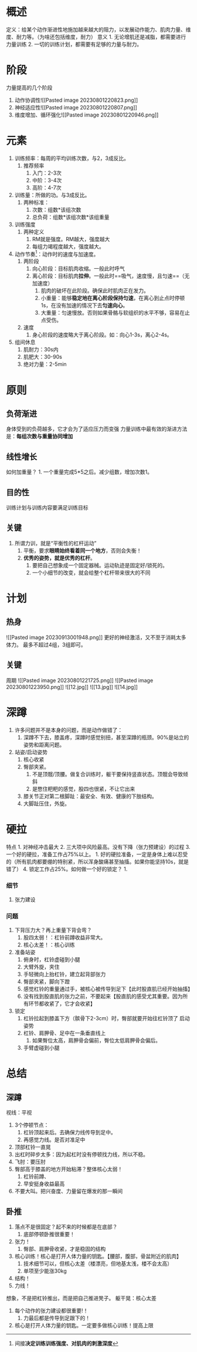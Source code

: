 # 概述
定义：给某个动作渐进性地施加越来越大的阻力，以发展动作能力、肌肉力量、维度、耐力等。（为啥还包括维度，耐力）
意义
	1. 无论增肌还是减脂，都需要进行力量训练
	2. 一切的训练计划，都需要有足够的力量与耐力。
# 阶段
力量提高的几个阶段
1. 动作协调性![[Pasted image 20230801220823.png]]
2. 神经适应性![[Pasted image 20230801220807.png]]
3. 维度增加、循环强化![[Pasted image 20230801220946.png]]
# 元素
1. 训练频率：每周的平均训练次数，与2，3成反比。
	1. 推荐频率
		1. 入门：2-3次
		2. 中阶：3-4次
		3. 高阶：4-7次
2. 训练量：所做的功。与3成反比。
	1. 两种标准：
		1. 次数：组数\*该组次数
		2. 总负荷：组数\*该组次数\*该组重量
3. 训练强度
	1. 两种定义
		1. RM就是强度。RM越大，强度越大
		2. 每组力竭程度越大，强度越大。
4. 动作节奏[^1]：动作时的速度与加速度。
	1. 两阶段
		1. 向心阶段：目标肌肉收缩。一般此时呼气
		2. 离心阶段：目标肌肉**拉伸**。一般此时==吸气，速度慢，且匀速==（无加速度）
			1. 肌肉的破坏在此阶段。确保此时肌肉正在发力。
			2. 小重量：能够**稳定地在离心阶段保持匀速**，在离心到止点时停顿1s，在没有加速的情况下去**匀速向心**。
			3. 大重量：匀速慢放。否则如果骨骼与软组织的水平不够，容易在止点受伤。
	2. 速度
		1. 身心阶段的速度略大于离心阶段。如：向心1-3s，离心2-4s。
5. 组间休息
	1. 肌耐力：30s内
	2. 肌肥大：30-90s
	3. 绝对力量：2-5min
# 原则
## 负荷渐进
身体受到的负荷越多，它才会为了适应压力而变强
力量训练中最有效的渐进方法是：**每组次数与重量协同增加** 
## 线性增长
如何加重量？
	1. 一个重量完成5\*5之后。减少组数，增加次数1。

## 目的性
训练计划与训练内容要满足训练目标
## 关键
1. 所谓力训，就是“平衡性的杠杆运动”
	1. 平衡，要求**眼睛始终看着同一个地方**，否则会失衡！
	2. **优秀的姿势，就是优秀的杠杆**。
		1. 要把自己想象成一个固定器械。运动轨迹是固定好/锁死的。
		2. 一个小细节的改变，就会给整个杠杆带来很大的不同
# 计划
## 热身
![[Pasted image 20230913001948.png]]
更好的神经激活，又不至于消耗太多体力。
最多不超过4组，3组即可。
## 关键
周期
![[Pasted image 20230801221725.png]]
![[Pasted image 20230801223950.png]]
![[12.jpg]]
![[13.jpg]]
![[14.jpg]]
# 深蹲
1. 许多问题并不是本身的问题，而是动作做错了：
	1. 深蹲不下去，膝盖疼，深蹲时感觉别扭，甚至深蹲的瓶颈。90%是站立的姿势和距离问题。
1. 站姿/启动姿势
	1. 核心收紧
	2. 臀部夹紧。
		1. 不是顶髋/顶腰。做复合训练时，躯干要保持竖直状态。顶髋会导致倾斜
		2. 是憋住粑粑的感觉，股四也很紧，不让它出来
	3. 膝关节正对第二根脚趾：最安全、有效、健康的下肢结构。
	4. 大脚趾压住，外旋。

# 硬拉
特点
	1. 对神经冲击最大
	2. 三大项中风险最高。没有下降（张力预建设）的过程
	3. 一个好的硬拉，准备工作占75%以上。
		1. 好的硬拉准备，一定是身体上难以忍受的（所有肌肉都要绷的特别紧，所以浑身酸痛甚至抽搐。如果你能坚持10s，就是错了）
	4. 锁定工作占25%。如何做一个好的锁定？
		1. 
### 细节
1. 张力建设
### 问题
1. 下背压力大？再上重量下背会弯？
	1. 股四太弱！：杠铃前蹲收益非常大。
	2. 核心太差！：核心训练
2. 准备站姿
	1. 俯身时，杠铃虚碰到小腿
	2. 大臂外旋，夹住
	3. 手轻微向上抬杠铃，建立起背部张力
	4. 臀部夹紧，脚向下蹬
	5. 感觉杠铃的重量通过手，被核心被传导到足下【此时股直肌已经开始抽搐】
	6. 没有找到股直肌的张力之前，不要起来【股直肌的感受尤其重要。因为所有环节都收紧了，它才会收紧】
3. 锁定
	1. 杠铃拉起到膝盖下方（髌骨下2-3cm）时，臀部就要开始往杠铃顶了
启动姿势
	1. 杠铃、肩胛骨、足中在一条垂直线上
		1. 如果臀位太高，肩胛骨会偏前，臀位太低肩胛骨会偏后。
	2. 手臂虚碰到小腿
# 总结
## 深蹲
视线：平视

1. 3个停顿节点：
	1. 杠铃顶起来后。去确保力线传导到足中。
	2. 再感觉力线。是否对准足中
2. 顶部杠铃一直晃
3. 出杠时碎步太多：因为起杠时没有停顿找力线，所以不稳。
4. 飞肘：要压肘
6. 臀部高于膝盖的地方开始粘滞？整体核心太弱！
	1. 杠铃前蹲、
	2. 早安挺身收益最高
7. 不要大叫。把兴奋度、力量留在爆发的那一瞬间
## 卧推
1. 落点不是很固定？起不来的时候都是在底部？
	1. 底部停顿卧推很重要！
2. 张力！
	1. 臀部、肩胛骨收紧，才是稳固的结构
3. 核心训练！核心是打开人体力量的钥匙。【腰部，腹部，骨盆附近的肌肉】
	1. 技术细节可以，但核心太差（楼漂亮，但地基太浅，楼不会太高）
	2. 单项至少能涨30kg
4. 结构！
5. 力线！

想象，不是把杠铃推出，而是把自己推进凳子。
躯干晃：核心太差



1. 每个动作的张力建设都很重要!！
	1. 力最后都是传导到足跟下的！
2. 核心是打开人体力量的钥匙。一定要多做核心训练！提高上限

[^1]: 间接**决定训练训练强度、对肌肉的刺激深度**